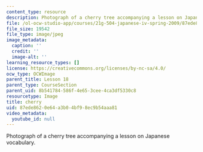 ```yaml
---
content_type: resource
description: Photograph of a cherry tree accompanying a lesson on Japanese vocabulary.
file: /ol-ocw-studio-app/courses/21g-504-japanese-iv-spring-2009/87ede8620e64a3b04bf98ec9b54aaa81_cherry.jpg
file_size: 19542
file_type: image/jpeg
image_metadata:
  caption: ''
  credit: ''
  image-alt: ''
learning_resource_types: []
license: https://creativecommons.org/licenses/by-nc-sa/4.0/
ocw_type: OCWImage
parent_title: Lesson 18
parent_type: CourseSection
parent_uid: 8b541784-586f-4e65-3cee-4ca3df5330c8
resourcetype: Image
title: cherry
uid: 87ede862-0e64-a3b0-4bf9-8ec9b54aaa81
video_metadata:
  youtube_id: null
---
```

Photograph of a cherry tree accompanying a lesson on Japanese vocabulary.